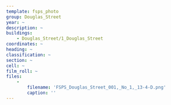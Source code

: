 ```yaml
---
template: fsps_photo
group: Douglas_Street
year: ~
description: ~
buildings:
    - Douglas_Street/1_Douglas_Street
coordinates: ~
heading: ~
classification: ~
section: ~
cell: ~
film_roll: ~
files:
    -
        filename: 'FSPS_Douglas_Street_001,_No_1,_13-4-D.png'
        caption: ''
---
```

